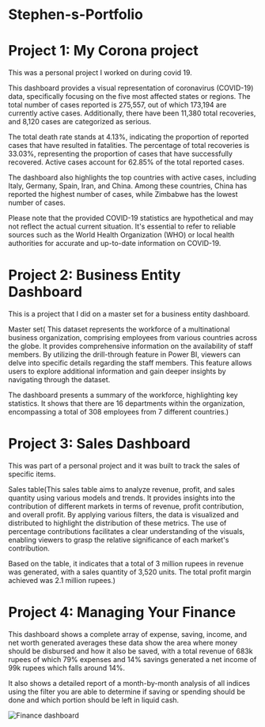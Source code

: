 # Stephen-s-Portfolio

# Project 1: My Corona project
This was a personal project I worked on during covid 19.

This dashboard provides a visual representation of coronavirus (COVID-19) data, specifically focusing on the five most affected states or regions. The total number of cases reported is 275,557, out of which 173,194 are currently active cases. Additionally, there have been 11,380 total recoveries, and 8,120 cases are categorized as serious.

The total death rate stands at 4.13%, indicating the proportion of reported cases that have resulted in fatalities. The percentage of total recoveries is 33.03%, representing the proportion of cases that have successfully recovered. Active cases account for 62.85% of the total reported cases.

The dashboard also highlights the top countries with active cases, including Italy, Germany, Spain, Iran, and China. Among these countries, China has reported the highest number of cases, while Zimbabwe has the lowest number of cases.

Please note that the provided COVID-19 statistics are hypothetical and may not reflect the actual current situation. It's essential to refer to reliable sources such as the World Health Organization (WHO) or local health authorities for accurate and up-to-date information on COVID-19.




# Project 2: Business Entity Dashboard
This is a project that I did on a master set for a business entity dashboard.

Master set( This dataset represents the workforce of a multinational business organization, comprising employees from various countries across the globe. It provides comprehensive information on the availability of staff members. By utilizing the drill-through feature in Power BI, viewers can delve into specific details regarding the staff members. This feature allows users to explore additional information and gain deeper insights by navigating through the dataset.

The dashboard presents a summary of the workforce, highlighting key statistics. It shows that there are 16 departments within the organization, encompassing a total of 308 employees from 7 different countries.)




# Project 3: Sales Dashboard
This was part of a personal project and it was built to track the sales of specific items.

Sales table(This sales table aims to analyze revenue, profit, and sales quantity using various models and trends. It provides insights into the contribution of different markets in terms of revenue, profit contribution, and overall profit. By applying various filters, the data is visualized and distributed to highlight the distribution of these metrics. The use of percentage contributions facilitates a clear understanding of the visuals, enabling viewers to grasp the relative significance of each market's contribution.

Based on the table, it indicates that a total of 3 million rupees in revenue was generated, with a sales quantity of 3,520 units. The total profit margin achieved was 2.1 million rupees.)



# Project 4: Managing Your Finance
This dashboard shows a complete array of expense, saving, income, and net worth generated averages these data show the area where money should be disbursed and how it also be saved, with a total revenue of 683k rupees of which 79% expenses and 14% savings generated a net income of 99k rupees which falls around 14%.

It also shows a detailed report of a month-by-month analysis of all indices using the filter you are able to determine if saving or spending should be done and which portion should be left in liquid cash.

![Finance dashboard](https://github.com/Ehistephen/Stephen-s-Portfolio/assets/113422753/a2503aae-54b9-4972-b2d4-d2be7f29a407)
